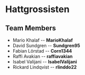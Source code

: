 # Hattgrossisten 

## Team Members

* Mario Khalaf --  **MarioKhalaf**
* David Sundgren -- **Sundgren95**
* Fabian Lörstad -- **Corn1344**
* Raffi Avakian -- **raffiavakian**
* Isabel Valijani -- **IsabelValijani**
* Rickard Lindqvist -- **rlinddo22**